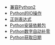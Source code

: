 - <a href="兼容Python2.md">兼容Python2</a>
- <a href="Python的IO操作/index.md">Python的IO操作</a>
- <a href="正则表达式/index.md">正则表达式</a>
- <a href="Python安装依赖包.md">Python安装依赖包</a>
- <a href="Python数字自动补零.md">Python数字自动补零</a>
- <a href="Python获取日期.md">Python获取日期</a>
